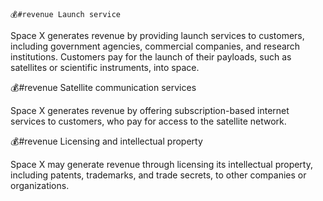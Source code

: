     💰#revenue Launch service

Space X generates revenue by providing launch services to customers, including government agencies, commercial companies, and research institutions. Customers pay for the launch of their payloads, such as satellites or scientific instruments, into space.

💰#revenue Satellite communication services

Space X generates revenue by offering subscription-based internet services to customers, who pay for access to the satellite network.

💰#revenue Licensing and intellectual property

Space X may generate revenue through licensing its intellectual property, including patents, trademarks, and trade secrets, to other companies or organizations.


